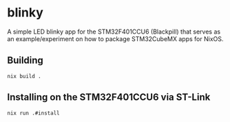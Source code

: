 blinky
======

A simple LED blinky app for the STM32F401CCU6 (Blackpill) that serves
as an example/experiment on how to package STM32CubeMX apps for NixOS.


Building
--------

    nix build .


Installing on the STM32F401CCU6 via ST-Link
-------------------------------------------

    nix run .#install

